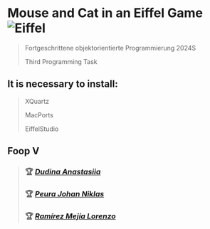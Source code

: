 # Mouse and Cat in an Eiffel Game ![Eiffel](https://img.shields.io/badge/eiffel-%23ED8B00.svg?style=for-the-badge&logo=eiffel&logoColor=white)
> Fortgeschrittene objektorientierte Programmierung 2024S
>
> Third Programming Task

## It is necessary to install:
> 
> XQuartz
>
> MacPorts
>
> EiffelStudio

## Foop V

> ### &#127942; [_Dudina Anastasiia_](https://tuwel.tuwien.ac.at/user/view.php?id=182690&course=63218/)
>
> ### &#127942; [_Peura Johan Niklas_](https://tuwel.tuwien.ac.at/user/view.php?id=78904&course=63218/)
>
> ### &#127942; [_Ramírez Mejía Lorenzo_](https://tuwel.tuwien.ac.at/user/view.php?id=107014&course=63218/)

